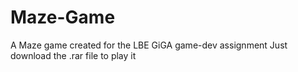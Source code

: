 # Maze-Game
 A Maze game created for the LBE GiGA game-dev assignment
Just download the .rar file to play it

